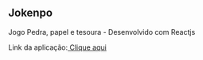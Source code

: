 ## Jokenpo

<p>Jogo Pedra, papel e tesoura - Desenvolvido com Reactjs</p>

<p>Link da aplicação:<a href="https://jokenpo-murex.vercel.app/"> Clique aqui</a></p>
